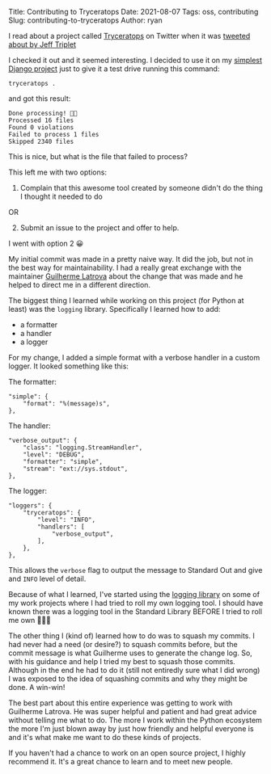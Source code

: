 Title: Contributing to Tryceratops
Date: 2021-08-07
Tags: oss, contributing
Slug: contributing-to-tryceratops
Author: ryan

I read about a project called [Tryceratops](https://pypi.org/project/tryceratops/) on Twitter when it was [tweeted about by Jeff Triplet](https://twitter.com/webology/status/1414233648534933509)

I checked it out and it seemed interesting. I decided to use it on my [simplest Django project](https://doestatisjrhaveanerrortoday.com) just to give it a test drive running this command:

    tryceratops .

and got this result:

    Done processing! 🦖✨
    Processed 16 files
    Found 0 violations
    Failed to process 1 files
    Skipped 2340 files

This is nice, but what is the file that failed to process?

This left me with two options:

1. Complain that this awesome tool created by someone didn't do the thing I thought it needed to do

OR

2. Submit an issue to the project and offer to help.

I went with option 2 😀

My initial commit was made in a pretty naive way. It did the job, but not in the best way for maintainability. I had a really great exchange with the maintainer [Guilherme Latrova](https://github.com/guilatrova) about the change that was made and he helped to direct me in a different direction.

The biggest thing I learned while working on this project (for Python at least) was the `logging` library. Specifically I learned how to add:

* a formatter
* a handler
* a logger

For my change, I added a simple format with a verbose handler in a custom logger. It looked something like this:

The formatter:

    "simple": {
        "format": "%(message)s",
    },

The handler:

    "verbose_output": {
        "class": "logging.StreamHandler",
        "level": "DEBUG",
        "formatter": "simple",
        "stream": "ext://sys.stdout",
    },

The logger:

    "loggers": {
        "tryceratops": {
            "level": "INFO",
            "handlers": [
                "verbose_output",
            ],
        },
    },

This allows the `verbose` flag to output the message to Standard Out and give and `INFO` level of detail.

Because of what I learned, I've started using the [logging library](https://docs.python.org/3/library/logging.html) on some of my work projects where I had tried to roll my own logging tool. I should have known there was a logging tool in the Standard Library BEFORE I tried to roll me own 🤦🏻‍♂️

The other thing I (kind of) learned how to do was to squash my commits. I had never had a need (or desire?) to squash commits before, but the commit message is what Guilherme uses to generate the change log. So, with his guidance and help I tried my best to squash those commits. Although in the end he had to do it (still not entiredly sure what I did wrong) I was exposed to the idea of squashing commits and why they might be done. A win-win!

The best part about this entire experience was getting to work with Guilherme Latrova. He was super helpful and patient and had great advice without telling me what to do. The more I work within the Python ecosystem the more I'm just blown away by just how friendly and helpful everyone is and it's what make me want to do these kinds of projects.

If you haven't had a chance to work on an open source project, I highly recommend it. It's a great chance to learn and to meet new people.

